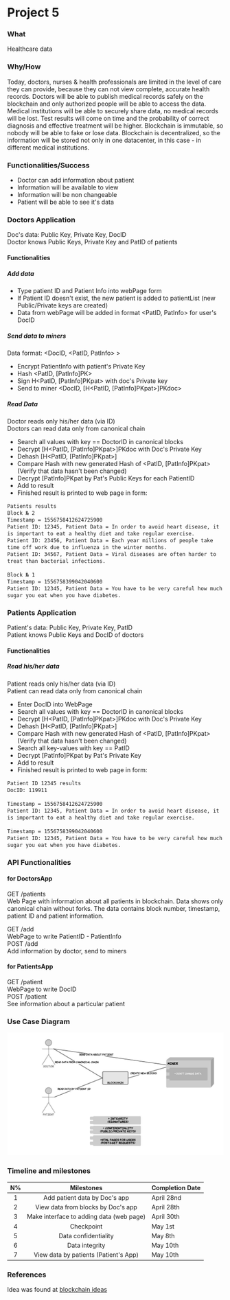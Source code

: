 Project 5
================================================

### What

Healthcare data

### Why/How

Today, doctors, nurses & health professionals are limited in the level of care they can provide, because they can not view complete, accurate health records. Doctors will be able to publish medical records safely on the blockchain and only authorized people will be able to access the data. <br />
Medical institutions will be able to securely share data, no medical records will be lost. Test results will come on time and the probability of correct diagnosis and effective treatment will be higher. Blockchain is immutable, so nobody will be able to fake or lose data. Blockchain is decentralized, so the information will be stored not only in one datacenter, in this case - in different medical institutions.

### Functionalities/Success

* Doctor can add information about patient
* Information will be available to view
* Information will be non changeable
* Patient will be able to see it's data

### Doctors Application
Doc's data: Public Key, Private Key, DocID <br />
Doctor knows Public Keys, Private Key and PatID of patients
#### Functionalities
##### Add data
* Type patient ID and Patient Info into webPage form
* If Patient ID doesn't exist, the new patient is added to patientList (new Public/Private keys are created)
* Data from webPage will be added in format <PatID, PatInfo> for user's DocID

##### Send data to miners
Data format: <DocID, <PatID, PatInfo> >
* Encrypt PatientInfo with patient's Private Key
* Hash <PatID, [PatInfo]PK>
* Sign H<PatID, [PatInfo]PKpat> with doc's Private key
* Send to miner <DocID, [H<PatID, [PatInfo]PKpat>]PKdoc>

##### Read Data
Doctor reads only his/her data (via ID) <br />
Doctors can read data only from canonical chain
* Search all values with key == DoctorID in canonical blocks
* Decrypt [H<PatID, [PatInfo]PKpat>]PKdoc with Doc's Private Key
* Dehash [H<PatID, [PatInfo]PKpat>]
* Compare Hash with new generated Hash of <PatID, [PatInfo]PKpat> (Verify that data hasn't been changed)
* Decrypt [PatInfo]PKpat by Pat's Public Keys for each PatientID
* Add to result
* Finished result is printed to web page in form:
```
Patients results
Block № 2
Timestamp = 1556758412624725900
Patient ID: 12345, Patient Data = In order to avoid heart disease, it is important to eat a healthy diet and take regular exercise.
Patient ID: 23456, Patient Data = Each year millions of people take time off work due to influenza in the winter months.
Patient ID: 34567, Patient Data = Viral diseases are often harder to treat than bacterial infections.

Block № 1
Timestamp = 1556758399042040600
Patient ID: 12345, Patient Data = You have to be very careful how much sugar you eat when you have diabetes.
```


### Patients Application
Patient's data: Public Key, Private Key, PatID <br />
Patient knows Public Keys and DocID of doctors
#### Functionalities
##### Read his/her data
Patient reads only his/her data (via ID) <br />
Patient can read data only from canonical chain
* Enter DocID into WebPage
* Search all values with key == DoctorID in canonical blocks
* Decrypt [H<PatID, [PatInfo]PKpat>]PKdoc with Doc's Private Key
* Dehash [H<PatID, [PatInfo]PKpat>]
* Compare Hash with new generated Hash of <PatID, [PatInfo]PKpat> (Verify that data hasn't been changed)
* Search all key-values with key == PatID
* Decrypt [PatInfo]PKpat by Pat's Private Key
* Add to result
* Finished result is printed to web page in form:

```
Patient ID 12345 results
DocID: 119911

Timestamp = 1556758412624725900
Patient ID: 12345, Patient Data = In order to avoid heart disease, it is important to eat a healthy diet and take regular exercise.

Timestamp = 1556758399042040600
Patient ID: 12345, Patient Data = You have to be very careful how much sugar you eat when you have diabetes.
```


### API Functionalities
#### for DoctorsApp

GET /patients <br />
Web Page with information about all patients in blockchain. Data shows only canonical chain without forks.
The data contains block number, timestamp, patient ID and patient information. <br />

GET /add <br />
WebPage to write PatientID - PatientInfo <br />
POST /add <br />
Add information by doctor, send to miners

#### for PatientsApp

GET /patient <br />
WebPage to write DocID <br />
POST /patient <br />
See information about a particular patient

### Use Case Diagram

![alt text](https://github.com/BettyRain/blockchain_project5/blob/master/Project5UseCaseDiagram.jpeg)

### Timeline and milestones

| N%   | Milestones         | Completion Date |
| :-------: |:-------------: | :-------------|
| 1 | Add patient data by Doc's app | April 28nd |
| 2 | View data from blocks by Doc's app | April 28th |
| 3 | Make interface to adding data (web page) | April 30th |
| 4 | Checkpoint | May 1st |
| 5 | Data confidentiality | May 8th |
| 6 | Data integrity | May 10th |
| 7 | View data by patients (Patient's App) | May 10th |

### References
Idea was found at [blockchain ideas](https://www.connectbit.com/blockchain-applications/)